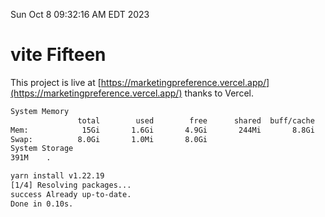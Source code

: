 Sun Oct  8 09:32:16 AM EDT 2023

# vite Fifteen


This project is live at [https://marketingpreference.vercel.app/](https://marketingpreference.vercel.app/) thanks to Vercel.

```bash
System Memory
               total        used        free      shared  buff/cache   available
Mem:            15Gi       1.6Gi       4.9Gi       244Mi       8.8Gi        13Gi
Swap:          8.0Gi       1.0Mi       8.0Gi
System Storage
391M	.
```
```bash
yarn install v1.22.19
[1/4] Resolving packages...
success Already up-to-date.
Done in 0.10s.
```
